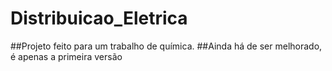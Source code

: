 # Distribuicao_Eletrica

##Projeto feito para um trabalho de química. 
##Ainda há de ser melhorado, é apenas a primeira versão
